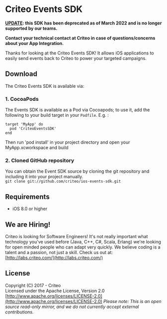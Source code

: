 # Criteo Events SDK

**<ins>UPDATE</ins>: this SDK has been deprecated as of March 2022 and is no longer supported by our teams.**

**Contact your technical contact at Criteo in case of questions/concerns about your App Integration.**

Thanks for looking at the Criteo Events SDK! It allows iOS applications to easily send events
back to Criteo to power your targeted campaigns.

## Download

The Criteo Events SDK is available via:

### 1. CocoaPods

The Events SDK is available as a Pod via Cocoapods; to use it, add the following to your build target in your `Podfile`. E.g. :

```
target 'MyApp' do
  pod 'CriteoEventsSDK'
end

```

Then run 'pod install' in your project directory and open your MyApp.xcworkspace and build

### 2. Cloned GitHub repository

You can obtain the Event SDK source by cloning the git repository and including it into your project manually.  
`git clone git://github.com/criteo/ios-events-sdk.git`

## Requirements

- iOS 8.0 or higher

## We are Hiring!

Criteo is looking for Software Engineers! It's not really important what technology
you've used before (Java, C++, C#, Scala, Erlang) we're looking for open minded people who can adapt
very quickly. We believe coding is a talent and a passion, not just a skill. Check us out at: [http://labs.criteo.com/](http://labs.criteo.com/)

## License

Copyright (C) 2017 - Criteo  
Licensed under the Apache License, Version 2.0  
[http://www.apache.org/licenses/LICENSE-2.0](http://www.apache.org/licenses/LICENSE-2.0)
*Please note: This is an open source read-only mirror, and we do not currently accept external contributions.*
